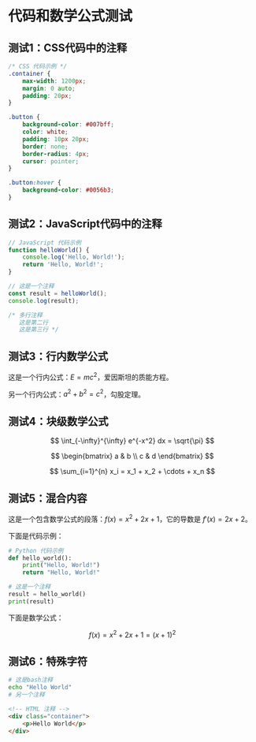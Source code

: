# 代码和数学公式测试

## 测试1：CSS代码中的注释

```css
/* CSS 代码示例 */
.container {
    max-width: 1200px;
    margin: 0 auto;
    padding: 20px;
}

.button {
    background-color: #007bff;
    color: white;
    padding: 10px 20px;
    border: none;
    border-radius: 4px;
    cursor: pointer;
}

.button:hover {
    background-color: #0056b3;
}
```

## 测试2：JavaScript代码中的注释

```javascript
// JavaScript 代码示例
function helloWorld() {
    console.log('Hello, World!');
    return 'Hello, World!';
}

// 这是一个注释
const result = helloWorld();
console.log(result);

/* 多行注释
   这是第二行
   这是第三行 */
```

## 测试3：行内数学公式

这是一个行内公式：$E = mc^2$，爱因斯坦的质能方程。

另一个行内公式：$a^2 + b^2 = c^2$，勾股定理。

## 测试4：块级数学公式

$$
\int_{-\infty}^{\infty} e^{-x^2} dx = \sqrt{\pi}
$$

$$
\begin{bmatrix}
a & b \\
c & d
\end{bmatrix}
$$

$$
\sum_{i=1}^{n} x_i = x_1 + x_2 + \cdots + x_n
$$

## 测试5：混合内容

这是一个包含数学公式的段落：$f(x) = x^2 + 2x + 1$，它的导数是 $f'(x) = 2x + 2$。

下面是代码示例：

```python
# Python 代码示例
def hello_world():
    print("Hello, World!")
    return "Hello, World!"

# 这是一个注释
result = hello_world()
print(result)
```

下面是数学公式：

$$
f(x) = x^2 + 2x + 1 = (x + 1)^2
$$

## 测试6：特殊字符

```bash
# 这是bash注释
echo "Hello World"
# 另一个注释
```

```html
<!-- HTML 注释 -->
<div class="container">
    <p>Hello World</p>
</div>
```
